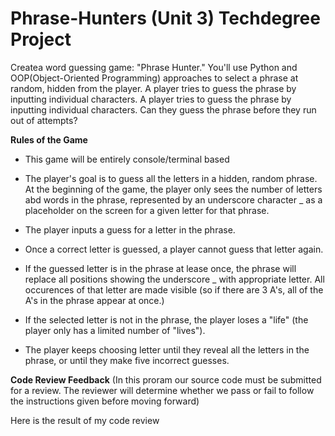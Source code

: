 # Phrase-Hunters (Unit 3) Techdegree Project

Createa word guessing game: "Phrase Hunter." You'll use Python and OOP(Object-Oriented Programming) approaches to select a phrase at random, hidden from the player. A player tries to guess the phrase by inputting individual characters. A player tries to guess the phrase by inputting individual characters. Can they guess the phrase before they run out of attempts?


**Rules of the Game**

* This game will be entirely console/terminal based

* The player's goal is to guess all the letters in a hidden, random phrase. At the beginning of the game, the player only sees the number of letters abd words in the phrase, represented by an underscore character _ as a placeholder on the screen for a given letter for that phrase.

* The player inputs a guess for a letter in the phrase.

* Once a correct letter is guessed, a player cannot guess that letter again.

* If the guessed letter is in the phrase at lease once, the phrase will replace all positions showing the underscore _ with appropriate letter. All occurences of that letter are made visible (so if there are 3 A's, all of the A's in the phrase appear at once.)

* If the selected letter is not in the phrase, the player loses a "life" (the player only has a limited number of "lives").

* The player keeps choosing letter until they reveal all the letters in the phrase, or until they make five incorrect guesses.


**Code Review Feedback**
(In this proram our source code must be submitted for a review. The reviewer will determine whether we pass or fail to follow the instructions given before moving forward)

Here is the result of my code review
